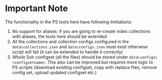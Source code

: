 # Important Note

The functionality in the PS tools here have following limitations:

1. No support for aliases: if you are going to re-create index collections with aliases, the tools here should be extended
2. All the collections and collection configs configured in the `data\collections.json` and `data\configs.json` must exist otherwise script will fail (it can be extended to handle it correctly)
3. Whole Solr configset (all the files) should be stored under `data\configs\<configsetname>`. This also can be improved but requires more logic to PS scripts (download existing configset, copy with replace files, remove config set, upload updated configset etc.)